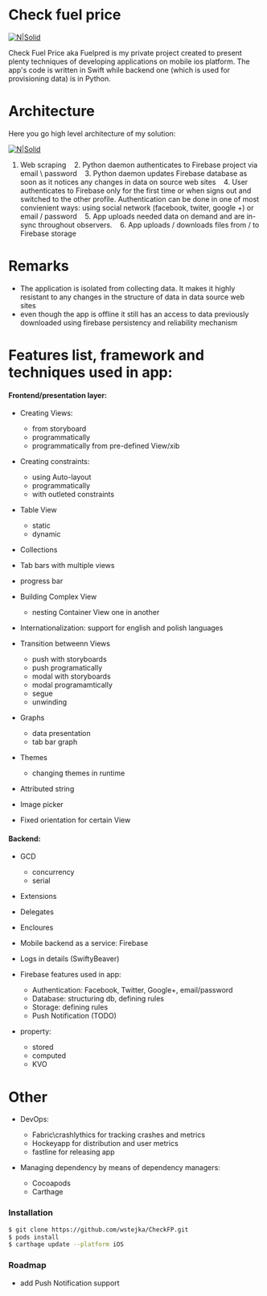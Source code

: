 # Check fuel price

[![N|Solid](https://cldup.com/J9sZWjpgof.png)]()

Check Fuel Price aka Fuelpred is my private project created to present plenty techniques of developing applications on mobile ios platform. The app's code is written in Swift while backend one (which is used for provisioning data) is in Python.

# Architecture

Here you go high level architecture of my solution:

[![N|Solid](https://cldup.com/xAOyeufh3t.png)]()

1. Web scraping
   2. Python daemon authenticates to Firebase project via email \ password
   3. Python daemon updates Firebase database as soon as it notices any changes in data on source web sites
   4. User authenticates to Firebase only for the first time or when signs out and switched to the other profile. Authentication can be done in one of most  convienient ways: using social network (facebook, twiter, google +) or email / password
   5. App uploads needed data on demand and are in-sync throughout observers.
   6. App uploads / downloads files from / to Firebase storage


# Remarks
- The application is isolated from collecting data. It makes it highly resistant to any changes in the structure of data in data source web sites
- even though the app is offline it still has an access to data previously downloaded using firebase persistency and reliability mechanism

# Features list, framework and techniques used in app:

#### Frontend/presentation layer:

- Creating Views:
	- from storyboard
	- programmatically
	- programmatically from pre-defined View/xib

- Creating constraints:
	- using Auto-layout
	- programmatically
	- with outleted constraints

- Table View
	- static
	- dynamic

- Collections
- Tab bars with multiple views
- progress bar

- Building Complex View 
	- nesting Container View one in another

- Internationalization: support for english and polish languages

- Transition betweenn Views
	- push with storyboards
	- push programatically
	- modal with storyboards
	- modal programamtically
	- segue
	- unwinding

- Graphs
	- data presentation
	- tab bar graph

- Themes
	- changing themes in runtime

- Attributed string

- Image picker  

- Fixed orientation for certain View


####  Backend:

- GCD
	- concurrency
	- serial

- Extensions

- Delegates

- Encloures

- Mobile backend as a service: Firebase

- Logs in details (SwiftyBeaver)

- Firebase features used in app: 
	- Authentication: Facebook, Twitter, Google+, email/password
	- Database: structuring db, defining rules
	- Storage: defining rules
	- Push Notification (TODO)


- property:
	- stored
	- computed
	- KVO


Other
=======================================

- DevOps: 
	- Fabric\crashlythics for tracking crashes and metrics
	- Hockeyapp for distribution and user metrics
	- fastline for releasing app

- Managing dependency by means of dependency managers:
	- Cocoapods
	- Carthage


### Installation

```sh
$ git clone https://github.com/wstejka/CheckFP.git
$ pods install
$ carthage update --platform iOS
```
### Roadmap

- add Push Notification support


